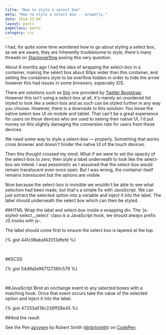 ```yaml
---
title: "How to style a select box"
meta: "How to style a select box -- properly."
date: 2014-12-04
layout: posts
pageClass: posts
category: css
---
```


I had, for quite some time wondered how to go about styling a select box, as we are
aware, they are Inherently troublesome to style, there's many threads on 
[Stackoverflow](http://stackoverflow.com/search?q=style+a+select+box) posing this very
question.

About 6 months ago I had the idea of wrapping the select-box in a container, making the select box
about 60px wider than this container, and setting the containers style to be overflow hidden in 
order to hide the arrow however this had issues in some browsers, especially iOS.

There are solutions such as [this](http://getbootstrap.com/components/#dropdowns) one provided by
[Twitter Bootstrap](http://getbootstrap.com/).  However this isn't using a select-box at all, it's merely
an unordered list styled to look like a select-box and as such can be styled further in any way you choose.
However, there is a downside to this solution: You loose the native select-box UI on mobile and tablet.  That
can't be a great experience for users on those devices who are used to seeing their native UI, I'd put
money on this slightly damaging the conversion rate for users from these devices.

We need some way to style a select-box &mdash; properly.  Something that works cross browser and doesn't hinder
the native UI of the touch devices.

Then this thought crossed my mind: What if we were to set the opacity of the select-box to zero, then
style a label underneath to look like the select-box we intend. I was pessimistic as I assumed that
the select-box would remain translucent even once open.  But I was wrong, the container itself remains
translucent but the options are visible.

Now because the select-box is invisible we wouldn't be able to see what selection had been made,
but that's a simple fix with JavaScript.  We can just extract the selected option into a variable and inject
it into the label.  The label should underneath the select box which can then be styled.


##HTML
Wrap the label and select-box inside a wrapping div.  The 'js-styled-select__select' class is a JavaScript
hook, we should always prefix JS hooks with js-.

The label should come first to ensure the select box is layered at the top.

{% gist 441c98abaf42013dfefd %}


<p>&nbsp;</p>


##SCSS

{% gist 54d9a1e96712738fc579 %}

<p>&nbsp;</p>

##JavaScript
Bind an onchange event to any selected boxes with a matching hook.  Once that
event occurs take the value of the selected option  and inject it into the label.

{% gist 47333a518c226ff28e45 %}

##And the result
<p data-height="268" data-theme-id="0" data-slug-hash="azvywm" data-default-tab="result" data-user="rbrtsmith" class='codepen'>See the Pen <a href='http://codepen.io/rbrtsmith/pen/azvywm/'>azvywm</a> by Robert Smith (<a href='http://codepen.io/rbrtsmith'>@rbrtsmith</a>) on <a href='http://codepen.io'>CodePen</a>.</p>
<script async src="//assets.codepen.io/assets/embed/ei.js"></script>
